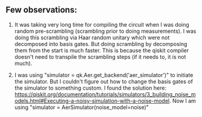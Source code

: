 ## Few observations:
1. It was taking very long time for compiling the circuit when I was doing random pre-scrambling (scrambling prior to doing measurements). I was doing this scrambling via Haar random unitary which were not decomposed into basis gates. But doing scrambling by decomposing them from the start is much faster. This is because the qiskit compiler doesn't need to transpile the scrambling steps (if it needs to, it is not much).

2. I was using "simulator = qk.Aer.get_backend('aer_simulator')" to initiate the simulator. But I couldn't figure out how to change the basis gates of the simulator to something custom. I found the solution here: https://qiskit.org/documentation/tutorials/simulators/3_building_noise_models.html#Executing-a-noisy-simulation-with-a-noise-model. Now I am using "simulator = AerSimulator(noise_model=noise)"